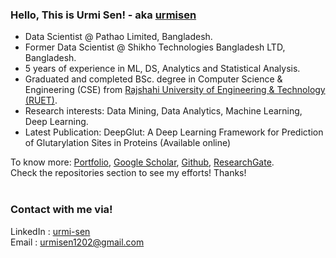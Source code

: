 ### Hello, This is Urmi Sen! - aka [urmisen](https://github.com/urmisen/urmisen)
<p align="left">

- Data Scientist @ Pathao Limited, Bangladesh.
- Former Data Scientist @ Shikho Technologies Bangladesh LTD, Bangladesh.
- 5 years of experience in ML, DS, Analytics and Statistical Analysis.
- Graduated and completed BSc. degree in Computer Science & Engineering (CSE) from [Rajshahi University of Engineering & Technology (RUET)](https://www.ruet.ac.bd/).
- Research interests: Data Mining, Data Analytics, Machine Learning, Deep Learning.
- Latest Publication: DeepGlut: A Deep Learning Framework for Prediction of Glutarylation Sites in Proteins (Available online)

To know more: [Portfolio](https://urmisen.github.io/portfolio/#section-home),  [Google Scholar](https://scholar.google.com/citations?user=KF2LqCMAAAAJ&hl=en),  [Github](https://github.com/urmisen),  [ResearchGate](https://www.researchgate.net/profile/Urmi-Sen?ev=hdr_xprf).<br />
Check the repositories section to see my efforts! Thanks!<br /><br />
### Contact with me via!<br />
LinkedIn : [urmi-sen](https://www.linkedin.com/in/urmi-sen-78a821149/)<br />
Email : [urmisen1202@gmail.com](urmisen1202@gmail.com)<br />


